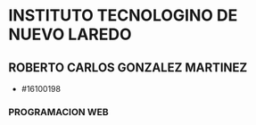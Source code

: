 # INSTITUTO TECNOLOGINO DE NUEVO LAREDO
## ROBERTO CARLOS GONZALEZ MARTINEZ
- #16100198
### PROGRAMACION WEB